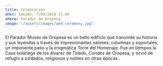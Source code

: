 ```yaml
---
title: Celebración
when: Sábado, 7/09/2019 21.00
where: Parador de Oropesa
image: "/assets/images/wed-ceremony.jpg"
---
```


El Parador Museo de Oropesa es un bello edificio que transmite su historia y sus leyendas
a través de impresionantes salones, columnas y soportales, un imponente patio y la enigmática Torre del Homenaje. Fue en tiempos la Casa
solariega de los álvarez de Toledo, Condes de Oropesa, y sirvió de refugio a
soldados, religiosos y nobles en otras épocas..